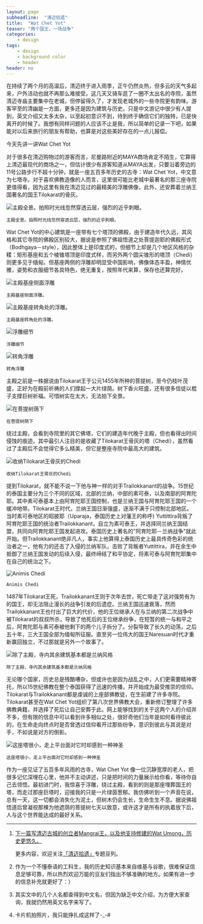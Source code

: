 ```yaml
---
layout: page
subheadline:  "清迈拾遗"
title:  "Wat Chet Yot"
teaser: "两个国王，一场战争"
categories:
    - design
tags:
    - design
    - background color
    - header
header: no
---
```

在持续了两个月的高温后，清迈终于进入雨季，正午仍然炎热，但多云的天气多起来，户外活动也就不再那么难接受。这几天又骑车逛了一圈不太出名的寺院，虽然清迈寺庙主要集中在老城，但停留得久了，才发现老城外的一些寺院更有韵味。游客罕至的清幽是一方面，更多还是因为建筑与历史。只是中文游记中很少有人提到，英文介绍又太多太杂，以至起初意识不到，待到终于确信它们的独特，已是快离开的时候了。我想有同样问题的人应该不止是我，所以简单的记录一下吧，如果能对以后来旅行的朋友有帮助，也算是对这些美好存在的一点儿报偿。

今天先讲一讲Wat Chet Yot

对于很多在清迈购物过的游客而言，尼曼路附近的MAYA商场肯定不陌生，它算得上清迈最现代的商场之一，但估计很少有游客知道从MAYA出发，只要沿着旁边的11号公路步行不超十分钟，就是一座五百多年历史的古寺：Wat Chet Yot，中文意为七塔寺。对于喜欢佛教造像的人而言，这里很可能比老城中最著名的那三座寺院更值得看，因为这里有我在清迈见过的最精美的浮雕佛像，此外，还安葬着兰纳王国著名的国王Tilokarat的骨灰。

<img src="{{ site.url }}/images/wat-chet-yot/1.jpg" alt="主殿全景。拍照时光线忽然穿透云层，强烈的近乎刺眼。">

`主殿全景。拍照时光线忽然穿透云层，强烈的近乎刺眼。`

Wat Chet Yot的中心建筑是一座带有七个塔顶的佛殿，由于建造年代久远，其风格和其它寺院的佛殿区别较大，据说是参照了佛祖悟道之处菩提迦耶的佛殿形式（Bodhgaya－style），因此整体上是印度式的，但细节上却是几个地区风格的杂糅：矩形基座和五个棱锥塔顶是印度式样，而另外两个圆尖锥形的塔顶（Chedi）则更多见于缅甸。但基座两侧的浮雕却明显受中国影响，佛像体态丰盈，神情优雅，姿势和衣服细节各具特色，绝无重复，按照年代来算，保存也还算完好。

<img src="{{ site.url }}/images/wat-chet-yot/2.jpg" alt="主殿基座侧面浮雕">

`主殿基座侧面浮雕。`

<img src="{{ site.url }}/images/wat-chet-yot/3.jpg" alt="主殿基座转角处的浮雕。">

`主殿基座转角处的浮雕。`

<img src="{{ site.url }}/images/wat-chet-yot/4.jpg" alt="浮雕细节">

`浮雕细节`

<img src="{{ site.url }}/images/wat-chet-yot/5.jpg" alt="转角浮雕">

`转角浮雕`

主殿之前是一株据说由Tilokarat王于公元1455年所种的菩提树，至今仍枝叶茂盛，正好为在殿前祈祷的人们撑起一大片绿荫。树下香火旺盛，还有很多信徒以棍子支撑巨树祈福。可惜树实在太大，无法拍下全景。

<img src="{{ site.url }}/images/wat-chet-yot/7.jpg" alt="在菩提树荫下">

`在菩提树荫下`

绕过主殿，会看到寺院里的其它佛塔，它们的建造年代晚于主殿，但也看得出时间侵蚀的痕迹。其中最引人注目的是收藏了Tilokarat王骨灰的塔（Chedi），虽然看过了主殿后不会觉得它多么精美，但它是整座寺院中最高大的建筑。

<img src="{{ site.url }}/images/wat-chet-yot/6.jpg" alt="收纳Tilokarat王骨灰的Chedi">

`收纳Tilokarat王骨灰的Chedi`

提到Tilokarat，就不能不说一下他与神一样的对手Trailokkanant的战争。15世纪的泰国主要分为三个不同的区域，北部的兰纳，中部的素可泰，以及南部的阿育陀耶。其中素可泰基本上由阿育陀耶王国控制，也是兰纳王国与阿育陀耶王国的一个缓冲地带。Tilokarat王时代，兰纳王国日渐强盛，逐渐不满于只控制北部地区。当时素可泰地区的昭披耶（Uparaja，泰国历史上对藩王的称呼) Yuttittira背叛了阿育陀耶王国的统治者Trailokkanant，自立为素可泰王，并选择同兰纳王国结盟，共同向阿育陀耶王国发起进攻。泰国历史上著名的"阿育陀耶－兰纳战争"就此开始。但Trailokkanant绝非凡人，事实上他算得上泰国历史上最具传奇色彩的统治者之一，他有力的还击了入侵的兰纳军队，击败了背叛者Yuttittira，并在余生中抵御了兰纳王国发动的后续入侵，最终缔结了和平协定，将素可泰与阿育陀耶集中在自己的统治之下。

<img src="{{ site.url }}/images/wat-chet-yot/8.jpg" alt="Animis Chedi">

`Animis Chedi`

1487年Tilokarat王死，Trailokkanant王则于次年去世，死亡带走了这对强势有为的国王，却无法阻止漫长的战争引发的后遗症。兰纳王国迅速衰落，然而Trailokkanant王也付出了巨大的代价，他的王位继承人在与兰纳的第二次战争中被Tilokarat的叔叔所杀，导致了他死后的王位继承纷争，在短暂的统一与和平之后，阿育陀耶与素可泰被他剩下的两个儿子拆分了。分裂导致了长久的动荡，之后五十年，三大王国全部为缅甸所征服。直至另一位伟大的国王Naresuan时代才重新赢回独立，不过那就是另外一个故事了。


<img src="{{ site.url }}/images/wat-chet-yot/9.jpg" alt="除了主殿，寺内其余建筑基本都是兰纳风格">

`除了主殿，寺内其余建筑基本都是兰纳风格`

无论哪个国家，历史总是残酷嘈杂，但或许也是因为战乱之中，人们更需要精神寄托，所以15世纪佛教在整个泰国获得了迅速的传播，并开始成为最受推崇的信仰。Tilokarat与Trailokkanant都是虔诚的上座部佛教徒，在生前建了许多寺院。Tilokarat甚至在Wat Chet Yot组织了第八次世界佛教大会，重新修订整理了许多佛教典籍，并选择了死后让自己安葬于此。网上能够找到的关于这两个人的介绍并不多，但有限的信息中可以看到许多相似之处，很好奇他们当年是如何看待彼此的，在生命走向终点时是否曾透过信仰看开过那些纷争，意识到彼此与其说是对手，不如说是对方的倒影。


<img src="{{ site.url }}/images/wat-chet-yot/10.jpg" alt="这座塔很小，走上平台面对它时却感到一种神圣">

`这座塔很小，走上平台面对它时却感到一种神圣`

作为一座见证了五百多年风雨的古寺，Wat Chet Yot 像一位沉静宽厚的老人，把很多记忆深埋在心里，他并不主动讲述，只是把时间的力量展示给你看，等待你自己去领悟。最初进门时，我惊喜于浮雕，绕过主殿，看到的则是那座埋葬国王的塔，而走过那座巨塔时，迎接我的只是一片绿茵葱郁。我仿佛听到一个声音在说，总有一天，这一切都会消失化为泥土，但树木仍会生长，生命生生不息。据说佛祖悟道后曾凝视那棵为他遮荫的菩提树七天以致意，或许这才是所有的执着放下后，人与这个世界能达成的最好关系。

___

1. [下一篇写清迈古城的创立者Mangrai王，以及他支持修建的Wat Umong，历史更悠久。](http://www.jianshu.com/p/cf45a400f8a3)
    
    更多内容，欢迎关注[「清迈拾遗」](http://www.douban.com/doulist/39444534/)专题豆列。       

2.  作为一个不懂泰语的工科生，我的历史知识基本来自维基与谷歌，很难保证信息足够可靠，所以热烈欢迎万能的豆友们指出不够准确的地方。如果有进一步的信息补充就更好了：）

3. 其实文中的几个人名都查得到中文名，但因为缺乏中文介绍，为方便大家查询，我就仍然用英文名字来写了。

4. 卡片机拍照片，我只能挣扎成这样了-_-#
